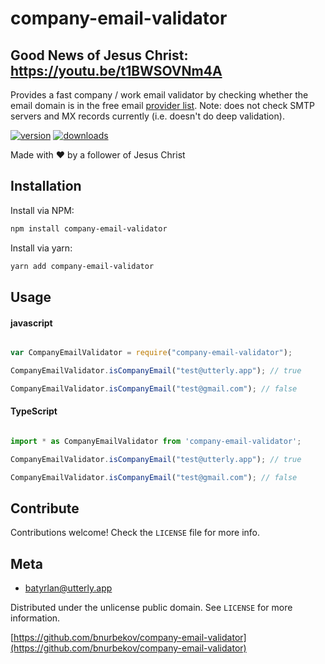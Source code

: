 # company-email-validator

## Good News of Jesus Christ: https://youtu.be/t1BWSOVNm4A

Provides a fast company / work email validator by checking whether the email domain is in the free email [provider list](https://github.com/bnurbekov/company-email-validator/blob/main/free_email_provider_domains.js). Note: does not check SMTP servers and MX records currently (i.e. doesn't do deep validation).

[![version](https://img.shields.io/npm/v/company-email-validator.svg?style=flat-square)]((http://npm.im/company-email-validator))
[![downloads](https://img.shields.io/npm/dm/company-email-validator.svg?style=flat-square)](https://npm-stat.com/charts.html?package=company-email-validator&from=2015-08-01)

Made with :heart: by a follower of Jesus Christ

## Installation
Install via NPM:

```bash
npm install company-email-validator

```

Install via yarn:

```bash
yarn add company-email-validator

```

## Usage

#### javascript

```javascript

var CompanyEmailValidator = require("company-email-validator");

CompanyEmailValidator.isCompanyEmail("test@utterly.app"); // true

CompanyEmailValidator.isCompanyEmail("test@gmail.com"); // false

```

#### TypeScript

```typescript

import * as CompanyEmailValidator from 'company-email-validator';

CompanyEmailValidator.isCompanyEmail("test@utterly.app"); // true

CompanyEmailValidator.isCompanyEmail("test@gmail.com"); // false

```

## Contribute

Contributions welcome! Check the ``LICENSE`` file for more info.

## Meta

* batyrlan@utterly.app

Distributed under the unlicense public domain. See ``LICENSE`` for more information.

[https://github.com/bnurbekov/company-email-validator](https://github.com/bnurbekov/company-email-validator)
